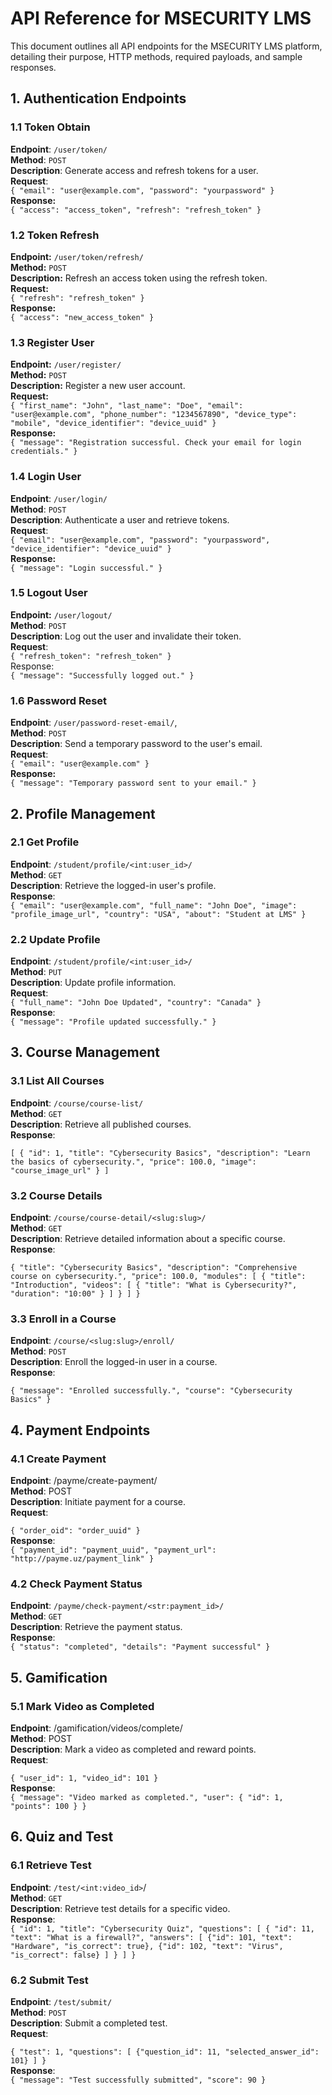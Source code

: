 # API Reference for MSECURITY LMS

This document outlines all API endpoints for the MSECURITY LMS platform, detailing their purpose, HTTP methods, required payloads, and sample responses.


## 1. Authentication Endpoints
### 1.1 Token Obtain
**Endpoint**: `/user/token/`<br>
**Method**: `POST`<br>
**Description**: Generate access and refresh tokens for a user.<br>
**Request**:<br>
`{
  "email": "user@example.com",
  "password": "yourpassword"
}`<br>
**Response:**<br>
`{
  "access": "access_token",
  "refresh": "refresh_token"
}`

### 1.2 Token Refresh
**Endpoint:** `/user/token/refresh/`<br>
**Method:** `POST`<br>
**Description:** Refresh an access token using the refresh token.<br>
**Request:**<br>
`{
  "refresh": "refresh_token"
}`<br>
**Response:**<br>
`{
  "access": "new_access_token"
}`


### 1.3 Register User
**Endpoint:** `/user/register/`<br>
**Method:** `POST`<br>
**Description:** Register a new user account.<br>
**Request:**<br>
`{
  "first_name": "John",
  "last_name": "Doe",
  "email": "user@example.com",
  "phone_number": "1234567890",
  "device_type": "mobile",
  "device_identifier": "device_uuid"
}`<br>
**Response:**<br>
`{
  "message": "Registration successful. Check your email for login credentials."
}`


### 1.4 Login User
**Endpoint**: `/user/login/`<br>
**Method**: `POST`<br>
**Description**: Authenticate a user and retrieve tokens.<br>
**Request**:<br>
`{
  "email": "user@example.com",
  "password": "yourpassword",
  "device_identifier": "device_uuid"
}`<br>
**Response:**<br>
`{
  "message": "Login successful."
}`

### 1.5 Logout User
**Endpoint:** `/user/logout/`<br>
**Method**: `POST`<br>
**Description**: Log out the user and invalidate their token.<br>
**Request**:<br>
`{
  "refresh_token": "refresh_token"
}`<br>
Response:<br>
`{
  "message": "Successfully logged out."
}`

### 1.6 Password Reset
**Endpoint**: `/user/password-reset-email/`,<br>
**Method**: `POST`<br>
**Description**: Send a temporary password to the user's email.<br>
**Request**:<br>
`{
  "email": "user@example.com"
}`<br>
**Response:** <br>
`{
  "message": "Temporary password sent to your email."
}
`

## 2. Profile Management
### 2.1 Get Profile
**Endpoint**: `/student/profile/<int:user_id>/`<br>
**Method**: `GET`<br>
**Description**: Retrieve the logged-in user's profile.<br>
**Response**:<br>
`{
  "email": "user@example.com",
  "full_name": "John Doe",
  "image": "profile_image_url",
  "country": "USA",
  "about": "Student at LMS"
}`

### 2.2 Update Profile
**Endpoint**: `/student/profile/<int:user_id>/`<br>
**Method**: `PUT`<br>
**Description**: Update profile information.<br>
**Request**:<br>
`{
  "full_name": "John Doe Updated",
  "country": "Canada"
}`<br>
**Response**:<br>
`{
  "message": "Profile updated successfully."
}`

## 3. Course Management
### 3.1 List All Courses
**Endpoint**: `/course/course-list/`<br>
**Method**: `GET`<br>
**Description**: Retrieve all published courses.<br>
**Response**:<br>

`[
  {
    "id": 1,
    "title": "Cybersecurity Basics",
    "description": "Learn the basics of cybersecurity.",
    "price": 100.0,
    "image": "course_image_url"
  }
]`


### 3.2 Course Details
**Endpoint**: `/course/course-detail/<slug:slug>/`<br>
**Method**: `GET`<br>
**Description**: Retrieve detailed information about a specific course.<br>
**Response**:<br>

`{
  "title": "Cybersecurity Basics",
  "description": "Comprehensive course on cybersecurity.",
  "price": 100.0,
  "modules": [
    {
      "title": "Introduction",
      "videos": [
        {
          "title": "What is Cybersecurity?",
          "duration": "10:00"
        }
      ]
    }
  ]
}`


### 3.3 Enroll in a Course
**Endpoint**: `/course/<slug:slug>/enroll/`<br>
**Method**: `POST`<br>
**Description**: Enroll the logged-in user in a course.<br>
**Response**:<br>

`{
  "message": "Enrolled successfully.",
  "course": "Cybersecurity Basics"
}`


## 4. Payment Endpoints
### 4.1 Create Payment
**Endpoint**: /payme/create-payment/<br>
**Method**: POST<br>
**Description**: Initiate payment for a course.<br>
**Request**:<br>


`{
  "order_oid": "order_uuid"
}`<br>
**Response**:<br>
`{
  "payment_id": "payment_uuid",
  "payment_url": "http://payme.uz/payment_link"
}`

### 4.2 Check Payment Status
**Endpoint**: `/payme/check-payment/<str:payment_id>/`<br>
**Method**: `GET`<br>
**Description**: Retrieve the payment status.<br>
**Response**:<br>
`{
  "status": "completed",
  "details": "Payment successful"
}`



## 5. Gamification
### 5.1 Mark Video as Completed
**Endpoint**: /gamification/videos/complete/<br>
**Method**: POST<br>
**Description**: Mark a video as completed and reward points.<br>
**Request**:<br>

`{
  "user_id": 1,
  "video_id": 101
}`<br>
**Response**:<br>
`{
  "message": "Video marked as completed.",
  "user": {
    "id": 1,
    "points": 100
  }
}`


## 6. Quiz and Test
### 6.1 Retrieve Test
**Endpoint**: `/test/<int:video_id>`/<br>
**Method**: `GET`<br>
**Description**: Retrieve test details for a specific video.<br>
**Response**:<br>
`{
  "id": 1,
  "title": "Cybersecurity Quiz",
  "questions": [
    {
      "id": 11,
      "text": "What is a firewall?",
      "answers": [
        {"id": 101, "text": "Hardware", "is_correct": true},
        {"id": 102, "text": "Virus", "is_correct": false}
      ]
    }
  ]
}`

### 6.2 Submit Test
**Endpoint**: `/test/submit/`<br>
**Method**: `POST`<br>
**Description**: Submit a completed test.<br>
**Request**:<br>

`{
  "test": 1,
  "questions": [
    {"question_id": 11, "selected_answer_id": 101}
  ]
}`<br>
**Response**:<br>
`{
  "message": "Test successfully submitted",
  "score": 90
}
`

